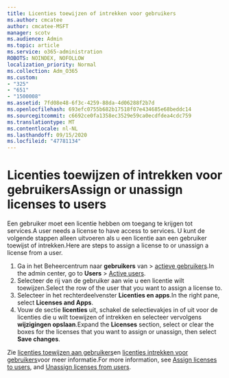 ```yaml
---
title: Licenties toewijzen of intrekken voor gebruikers
ms.author: cmcatee
author: cmcatee-MSFT
manager: scotv
ms.audience: Admin
ms.topic: article
ms.service: o365-administration
ROBOTS: NOINDEX, NOFOLLOW
localization_priority: Normal
ms.collection: Adm_O365
ms.custom:
- "325"
- "651"
- "1500008"
ms.assetid: 7fd08e48-6f3c-4259-88da-4d06288f2b7d
ms.openlocfilehash: 693efc0755b682b17518f07e434685e68beddc14
ms.sourcegitcommit: c6692ce0fa1358ec3529e59ca0ecdfdea4cdc759
ms.translationtype: MT
ms.contentlocale: nl-NL
ms.lasthandoff: 09/15/2020
ms.locfileid: "47781134"
---
```

# <a name="assign-or-unassign-licenses-to-users"></a><span data-ttu-id="b3dd5-102">Licenties toewijzen of intrekken voor gebruikers</span><span class="sxs-lookup"><span data-stu-id="b3dd5-102">Assign or unassign licenses to users</span></span>

<span data-ttu-id="b3dd5-103">Een gebruiker moet een licentie hebben om toegang te krijgen tot services.</span><span class="sxs-lookup"><span data-stu-id="b3dd5-103">A user needs a license to have access to services.</span></span> <span data-ttu-id="b3dd5-104">U kunt de volgende stappen alleen uitvoeren als u een licentie aan een gebruiker toewijst of intrekken.</span><span class="sxs-lookup"><span data-stu-id="b3dd5-104">Here are steps to assign a license to or unassign a license from a user.</span></span>
  
1. <span data-ttu-id="b3dd5-105">Ga in het Beheercentrum naar **gebruikers** van \> [actieve gebruikers](https://go.microsoft.com/fwlink/p/?linkid=834822).</span><span class="sxs-lookup"><span data-stu-id="b3dd5-105">In the admin center, go to **Users** \> [Active users](https://go.microsoft.com/fwlink/p/?linkid=834822).</span></span>
2. <span data-ttu-id="b3dd5-106">Selecteer de rij van de gebruiker aan wie u een licentie wilt toewijzen.</span><span class="sxs-lookup"><span data-stu-id="b3dd5-106">Select the row of the user that you want to assign a license to.</span></span>
3. <span data-ttu-id="b3dd5-107">Selecteer in het rechterdeelvenster **Licenties en apps**.</span><span class="sxs-lookup"><span data-stu-id="b3dd5-107">In the right pane, select **Licenses and Apps**.</span></span>
4. <span data-ttu-id="b3dd5-108">Vouw de sectie **licenties** uit, schakel de selectievakjes in of uit voor de licenties die u wilt toewijzen of intrekken en selecteer vervolgens **wijzigingen opslaan**.</span><span class="sxs-lookup"><span data-stu-id="b3dd5-108">Expand the **Licenses** section, select or clear the boxes for the licenses that you want to assign or unassign, then select **Save changes**.</span></span>

<span data-ttu-id="b3dd5-109">Zie [licenties toewijzen aan gebruikers](https://docs.microsoft.com/microsoft-365/admin/manage/assign-licenses-to-users)en [licenties intrekken voor gebruikers](https://docs.microsoft.com/microsoft-365/admin/manage/remove-licenses-from-users)voor meer informatie.</span><span class="sxs-lookup"><span data-stu-id="b3dd5-109">For more information, see [Assign licenses to users](https://docs.microsoft.com/microsoft-365/admin/manage/assign-licenses-to-users), and [Unassign licenses from users](https://docs.microsoft.com/microsoft-365/admin/manage/remove-licenses-from-users).</span></span>